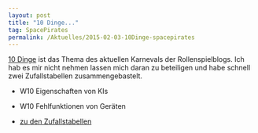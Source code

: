 ```yaml
---
layout: post
title: "10 Dinge..."
tag: SpacePirates
permalink: /Aktuelles/2015-02-03-10Dinge-spacepirates
---
```


[10 Dinge](https://greifenklaue.wordpress.com/2015/02/01/rsp-blog-karneval-10-dinge-eroffnung-und-einladung/) ist das Thema des aktuellen Karnevals der Rollenspielblogs. Ich hab es mir nicht nehmen lassen mich daran zu beteiligen und habe schnell zwei Zufallstabellen zusammengebastelt.

- W10 Eigenschaften von KIs
- W10 Fehlfunktionen von Geräten

- [zu den Zufallstabellen](https://spacepirates.jcgames.de/Zufallstabellen/)
